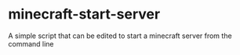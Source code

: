# minecraft-start-server
A simple script that can be edited to start a minecraft server from the command line
